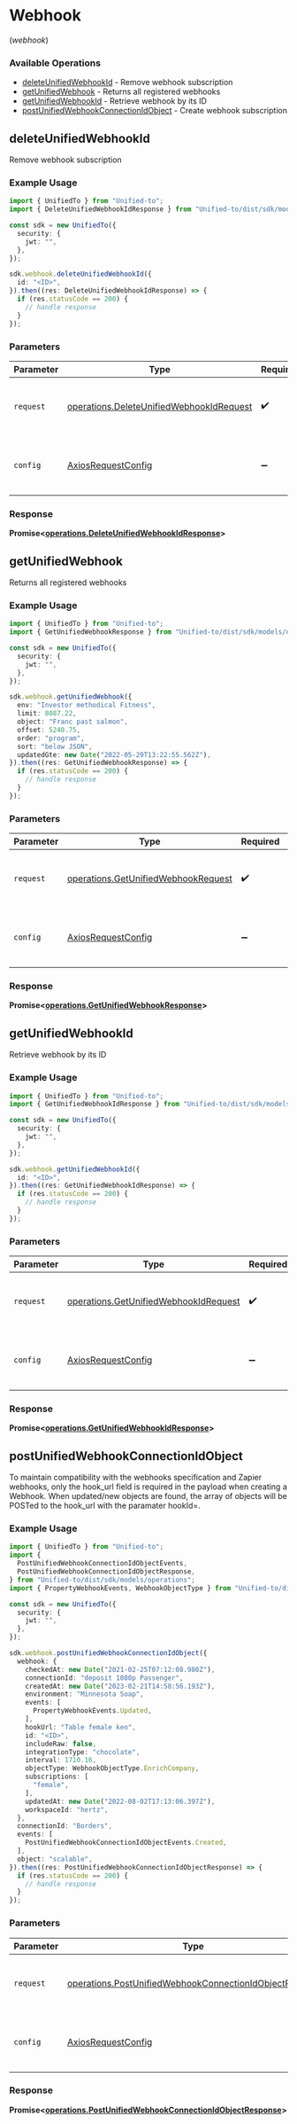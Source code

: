 # Webhook
(*webhook*)

### Available Operations

* [deleteUnifiedWebhookId](#deleteunifiedwebhookid) - Remove webhook subscription
* [getUnifiedWebhook](#getunifiedwebhook) - Returns all registered webhooks
* [getUnifiedWebhookId](#getunifiedwebhookid) - Retrieve webhook by its ID
* [postUnifiedWebhookConnectionIdObject](#postunifiedwebhookconnectionidobject) - Create webhook subscription

## deleteUnifiedWebhookId

Remove webhook subscription

### Example Usage

```typescript
import { UnifiedTo } from "Unified-to";
import { DeleteUnifiedWebhookIdResponse } from "Unified-to/dist/sdk/models/operations";

const sdk = new UnifiedTo({
  security: {
    jwt: "",
  },
});

sdk.webhook.deleteUnifiedWebhookId({
  id: "<ID>",
}).then((res: DeleteUnifiedWebhookIdResponse) => {
  if (res.statusCode == 200) {
    // handle response
  }
});
```

### Parameters

| Parameter                                                                                            | Type                                                                                                 | Required                                                                                             | Description                                                                                          |
| ---------------------------------------------------------------------------------------------------- | ---------------------------------------------------------------------------------------------------- | ---------------------------------------------------------------------------------------------------- | ---------------------------------------------------------------------------------------------------- |
| `request`                                                                                            | [operations.DeleteUnifiedWebhookIdRequest](../../models/operations/deleteunifiedwebhookidrequest.md) | :heavy_check_mark:                                                                                   | The request object to use for the request.                                                           |
| `config`                                                                                             | [AxiosRequestConfig](https://axios-http.com/docs/req_config)                                         | :heavy_minus_sign:                                                                                   | Available config options for making requests.                                                        |


### Response

**Promise<[operations.DeleteUnifiedWebhookIdResponse](../../models/operations/deleteunifiedwebhookidresponse.md)>**


## getUnifiedWebhook

Returns all registered webhooks

### Example Usage

```typescript
import { UnifiedTo } from "Unified-to";
import { GetUnifiedWebhookResponse } from "Unified-to/dist/sdk/models/operations";

const sdk = new UnifiedTo({
  security: {
    jwt: "",
  },
});

sdk.webhook.getUnifiedWebhook({
  env: "Investor methodical Fitness",
  limit: 8087.22,
  object: "Franc past salmon",
  offset: 5240.75,
  order: "program",
  sort: "below JSON",
  updatedGte: new Date("2022-05-29T13:22:55.562Z"),
}).then((res: GetUnifiedWebhookResponse) => {
  if (res.statusCode == 200) {
    // handle response
  }
});
```

### Parameters

| Parameter                                                                                  | Type                                                                                       | Required                                                                                   | Description                                                                                |
| ------------------------------------------------------------------------------------------ | ------------------------------------------------------------------------------------------ | ------------------------------------------------------------------------------------------ | ------------------------------------------------------------------------------------------ |
| `request`                                                                                  | [operations.GetUnifiedWebhookRequest](../../models/operations/getunifiedwebhookrequest.md) | :heavy_check_mark:                                                                         | The request object to use for the request.                                                 |
| `config`                                                                                   | [AxiosRequestConfig](https://axios-http.com/docs/req_config)                               | :heavy_minus_sign:                                                                         | Available config options for making requests.                                              |


### Response

**Promise<[operations.GetUnifiedWebhookResponse](../../models/operations/getunifiedwebhookresponse.md)>**


## getUnifiedWebhookId

Retrieve webhook by its ID

### Example Usage

```typescript
import { UnifiedTo } from "Unified-to";
import { GetUnifiedWebhookIdResponse } from "Unified-to/dist/sdk/models/operations";

const sdk = new UnifiedTo({
  security: {
    jwt: "",
  },
});

sdk.webhook.getUnifiedWebhookId({
  id: "<ID>",
}).then((res: GetUnifiedWebhookIdResponse) => {
  if (res.statusCode == 200) {
    // handle response
  }
});
```

### Parameters

| Parameter                                                                                      | Type                                                                                           | Required                                                                                       | Description                                                                                    |
| ---------------------------------------------------------------------------------------------- | ---------------------------------------------------------------------------------------------- | ---------------------------------------------------------------------------------------------- | ---------------------------------------------------------------------------------------------- |
| `request`                                                                                      | [operations.GetUnifiedWebhookIdRequest](../../models/operations/getunifiedwebhookidrequest.md) | :heavy_check_mark:                                                                             | The request object to use for the request.                                                     |
| `config`                                                                                       | [AxiosRequestConfig](https://axios-http.com/docs/req_config)                                   | :heavy_minus_sign:                                                                             | Available config options for making requests.                                                  |


### Response

**Promise<[operations.GetUnifiedWebhookIdResponse](../../models/operations/getunifiedwebhookidresponse.md)>**


## postUnifiedWebhookConnectionIdObject

To maintain compatibility with the webhooks specification and Zapier webhooks, only the hook_url field is required in the payload when creating a Webhook.  When updated/new objects are found, the array of objects will be POSTed to the hook_url with the paramater hookId=<hookId>.

### Example Usage

```typescript
import { UnifiedTo } from "Unified-to";
import {
  PostUnifiedWebhookConnectionIdObjectEvents,
  PostUnifiedWebhookConnectionIdObjectResponse,
} from "Unified-to/dist/sdk/models/operations";
import { PropertyWebhookEvents, WebhookObjectType } from "Unified-to/dist/sdk/models/shared";

const sdk = new UnifiedTo({
  security: {
    jwt: "",
  },
});

sdk.webhook.postUnifiedWebhookConnectionIdObject({
  webhook: {
    checkedAt: new Date("2021-02-25T07:12:08.980Z"),
    connectionId: "deposit 1080p Passenger",
    createdAt: new Date("2023-02-21T14:58:56.193Z"),
    environment: "Minnesota Soap",
    events: [
      PropertyWebhookEvents.Updated,
    ],
    hookUrl: "Table female ken",
    id: "<ID>",
    includeRaw: false,
    integrationType: "chocolate",
    interval: 1710.16,
    objectType: WebhookObjectType.EnrichCompany,
    subscriptions: [
      "female",
    ],
    updatedAt: new Date("2022-08-02T17:13:06.397Z"),
    workspaceId: "hertz",
  },
  connectionId: "Borders",
  events: [
    PostUnifiedWebhookConnectionIdObjectEvents.Created,
  ],
  object: "scalable",
}).then((res: PostUnifiedWebhookConnectionIdObjectResponse) => {
  if (res.statusCode == 200) {
    // handle response
  }
});
```

### Parameters

| Parameter                                                                                                                        | Type                                                                                                                             | Required                                                                                                                         | Description                                                                                                                      |
| -------------------------------------------------------------------------------------------------------------------------------- | -------------------------------------------------------------------------------------------------------------------------------- | -------------------------------------------------------------------------------------------------------------------------------- | -------------------------------------------------------------------------------------------------------------------------------- |
| `request`                                                                                                                        | [operations.PostUnifiedWebhookConnectionIdObjectRequest](../../models/operations/postunifiedwebhookconnectionidobjectrequest.md) | :heavy_check_mark:                                                                                                               | The request object to use for the request.                                                                                       |
| `config`                                                                                                                         | [AxiosRequestConfig](https://axios-http.com/docs/req_config)                                                                     | :heavy_minus_sign:                                                                                                               | Available config options for making requests.                                                                                    |


### Response

**Promise<[operations.PostUnifiedWebhookConnectionIdObjectResponse](../../models/operations/postunifiedwebhookconnectionidobjectresponse.md)>**

